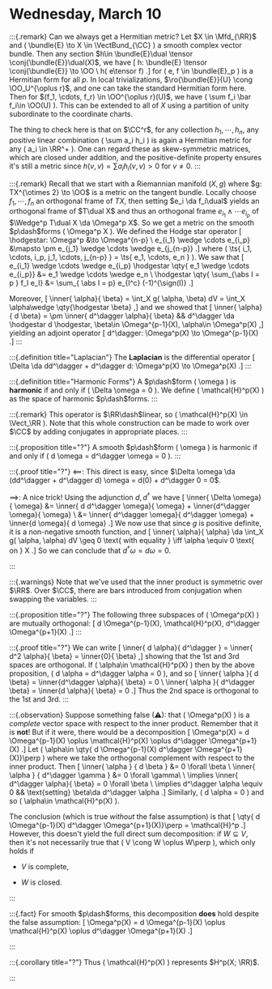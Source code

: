 # Wednesday, March 10

:::{.remark}
Can we always get a Hermitian metric?
Let $X \in \Mfd_{\RR}$ and \( \bundle{E} \to X \in \VectBund_{\CC} \) a smooth complex vector bundle.
Then any section $h\in \bundle{E}\dual \tensor \conj{\bundle{E}}\dual(X)$, we have
\[
h: \bundle{E} \tensor \conj{\bundle{E}} \to \OO \\
h( e\tensor f) 
.\]
for \( e, f \in \bundle{E}_p \) is a Hermitian form for all $p$.
In local trivializations, $\ro{\bundle{E}}{U} \cong \OO_U^{\oplus r}$, and one can take the standard Hermitian form here.
Then for $(f_1, \cdots, f_r) \in \OO^{\oplus r}(U)$, we have \( \sum f_i \bar f_i\in \OO(U) \).
This can be extended to all of $X$ using a partition of unity subordinate to the coordinate charts.

The thing to check here is that on $\CC^r$, for any collection $h_1, \cdots, h_n$, any positive linear combination \( \sum a_i h_i \) is again a Hermitian metric for any \( a_i \in \RR^+ \).
One can regard these as skew-symmetric matrices, which are closed under addition, and the positive-definite property ensures it's still a metric since $h(v, v) = \sum a_i h_i(v, v) > 0$ for $v\neq 0$.
:::


:::{.remark}
Recall that we start with a Riemannian manifold $(X, g)$ where $g: TX^{\otimes 2} \to \OO$ is a metric on the tangent bundle.
Locally choose $f_1,\cdots, f_n$ an orthogonal frame of $TX$, then setting $e_i \da f_i\dual$ yields an orthogonal frame of $T\dual X$ and thus an orthogonal frame $e_{i_1} \wedge \cdots e_{i_p}$ of $\Wedge^p T\dual X \da \Omega^p X$.
So we get a metric on the smooth $p\dash$forms \( \Omega^p X \).
We defined the Hodge star operator
\[
\hodgestar: \Omega^p &\to \Omega^{n-p} \\
e_{i_1} \wedge \cdots e_{i_p} &\mapsto \pm e_{j_1} \wedge \cdots \wedge e_{j_{n-p}}
.\]
where \( \ts{ i_1, \cdots, i_p, j_1, \cdots, j_{n-p} } = \ts{ e_1, \cdots, e_n } \).
We saw that 
\[
e_{i_1} \wedge \cdots \wedge e_{i_p} \hodgestar \qty{ e_1 \wedge \cdots e_{i_p}} &= e_1 \wedge \cdots \wedge e_n \\
\hodgestar \qty{ \sum_{\abs I = p } f_I e_I} &= \sum_{ \abs I = p} e_{I^c} (-1)^{\sign(I)}
.\]

Moreover, 
\[
\inner{ \alpha}{ \beta} = \int_X g( \alpha, \beta) dV = \int_X \alpha\wedge \qty{\hodgestar \beta}
,\]
and we showed that 
\[
\inner{ \alpha}{ d \beta} = \pm \inner{ d^\dagger \alpha}{ \beta}
&& 
d^\dagger \da \hodgestar d \hodgestar, \beta\in \Omega^{p-1}(X), \alpha\in \Omega^p(X)
,\]
yielding an adjoint operator
\[
d^\dagger: \Omega^p(X) \to \Omega^{p-1}(X)
.\]
:::


:::{.definition title="Laplacian"}
The **Laplacian** is the differential operator
\[
\Delta \da dd^\dagger + d^\dagger d: \Omega^p(X) \to \Omega^p(X)
.\]
:::


:::{.definition title="Harmonic Forms"}
A $p\dash$form \( \omega \) is **harmonic** if and only if \( \Delta \omega = 0 \).
We define \( \mathcal{H}^p(X)  \) as the space of harmonic $p\dash$forms.
:::


:::{.remark}
This operator is $\RR\dash$linear, so \( \mathcal{H}^p(X) \in \Vect_\RR  \).
Note that this whole construction can be made to work over $\CC$ by adding conjugates in appropriate places.
:::


:::{.proposition title="?"}
A smooth $p\dash$form \( \omega \) is harmonic if and only if \( d \omega = d^\dagger \omega = 0 \).
:::


:::{.proof title="?"}
$\impliedby$:
This direct is easy, since $\Delta \omega \da (dd^\dagger + d^\dagger d) \omega = d(0) + d^\dagger 0 = 0$.

$\implies$:
A nice trick! 
Using the adjunction $d, d^\dagger$ we have
\[
\inner{ \Delta \omega}{ \omega}
&=
\inner{ d d^\dagger \omega}{ \omega} +
\inner{d^\dagger \omega}{ \omega}
\\
&=
\inner{ d^\dagger \omega}{ d^\dagger \omega} +
\inner{d \omega}{ d \omega}
.\]
We now use that since $g$ is positive definite, it is a non-negative smooth function, and 
\[
\inner{ \alpha}{ \alpha} \da \int_X g( \alpha, \alpha) dV \geq 0 \text{ with equality } \iff \alpha \equiv 0 \text{ on } X
.\]
So we can conclude that $d^\dagger \omega = d \omega = 0$.

:::


:::{.warnings}
Note that we've used that the inner product is symmetric over $\RR$.
Over $\CC$, there are bars introduced from conjugation when swapping the variables.
:::



:::{.proposition title="?"}
The following three subspaces of \( \Omega^p(X) \) are mutually orthogonal:
\[
d \Omega^{p-1}(X), \mathcal{H}^p(X), d^\dagger \Omega^{p+1}(X) 
.\]
:::


:::{.proof title="?"}
We can write
\[
\inner{ d \alpha}{ d^\dagger } = 
\inner{ d^2 \alpha}{ \beta} =
\inner{0}{ \beta}
,\]
showing that the 1st and 3rd spaces are orthogonal.
If \( \alpha\in \mathcal{H}^p(X)  \) then by the above proposition, \( d \alpha = d^\dagger \alpha = 0 \), and so
\[
\inner{ \alpha }{ d \beta} = \inner{d^\dagger \alpha}{ \beta} = 0 \\
\inner{ \alpha }{ d^\dagger \beta} = \inner{d \alpha}{ \beta} = 0
.\]
Thus the 2nd space is orthogonal to the 1st and 3rd.
:::


:::{.observation}
Suppose something false ($\warning$): that \( \Omega^p(X) \) is a *complete* vector space with respect to the inner product.
Remember that it is **not**!
But if it were, there would be a decomposition
\[
\Omega^p(X) = d \Omega^{p-1}(X) \oplus \mathcal{H}^p(X) \oplus d^\dagger \Omega^{p+1}(X) 
.\]
Let \( \alpha\in \qty{ d \Omega^{p-1}(X) d^\dagger \Omega^{p+1}(X)}\perp  \) where we take the orthogonal complement with respect to the inner product.
Then 
\[
\inner{ \alpha } { d \beta } &= 0 \forall \beta \\
\inner{ \alpha } { d^\dagger \gamma } &= 0 \forall \gamma\\ \\
\implies \inner{ d^\dagger \alpha}{ \beta} = 0 \forall \beta \\
\implies d^\dagger \alpha \equiv 0 && \text{setting} \beta\da d^\dagger \alpha
.\]
Similarly, \( d \alpha = 0 \) and so \( \alpha\in \mathcal{H}^p(X)  \).

The conclusion (which is true *without* the false assumption) is that 
\[
\qty{ d \Omega^{p-1}(X) d^\dagger \Omega^{p+1}(X)}\perp = \mathcal{H}^p 
.\]
However, this doesn't yield the full direct sum decomposition: if $W \subseteq V$, then it's not necessarily true that \( V \cong W \oplus W\perp \), which only holds if 

- $V$ is complete,

- $W$ is closed.

:::


:::{.fact}
For smooth $p\dash$forms, this decomposition **does** hold despite the false assumption:
\[
\Omega^p(X) = d \Omega^{p-1}(X) \oplus \mathcal{H}^p(X) \oplus d^\dagger \Omega^{p+1}(X) 
.\]

:::


:::{.corollary title="?"}
Thus \( \mathcal{H}^p(X)  \) represents $H^p(X; \RR)$.

:::












